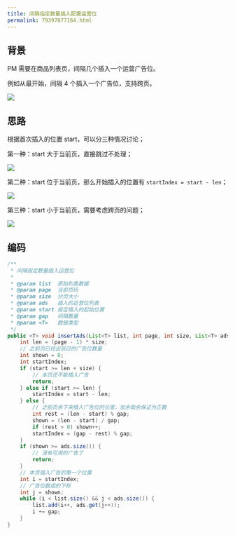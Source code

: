 ```yaml
---
title: 间隔指定数量插入配置运营位
permalink: 79397877164.html
---
```


## 背景

PM 需要在商品列表页，间隔几个插入一个运营广告位。

例如从最开始，间隔 4 个插入一个广告位，支持跨页。

![](http://image.caojiantao.site:1024/299a6f09ed84305fc042b2c77729e503.png)


## 思路

根据首次插入的位置 start，可以分三种情况讨论；

第一种：start 大于当前页，直接跳过不处理；

![](http://image.caojiantao.site:1024/fb51d3d0fc4454161c92c59616c8b8d3.png)

第二种：start 位于当前页，那么开始插入的位置有 `startIndex = start - len`；

![](http://image.caojiantao.site:1024/2d60882a3eeda56be646f14ba5f3b6af.png)

第三种：start 小于当前页，需要考虑跨页的问题；

![](http://image.caojiantao.site:1024/f1520731abc8c3e1fb29c013d717068d.png)

## 编码

```java
/**
 * 间隔指定数量插入运营位
 *
 * @param list  原始列表数据
 * @param page  当前页码
 * @param size  分页大小
 * @param ads   插入的运营位列表
 * @param start 指定插入的起始位置
 * @param gap   间隔数量
 * @param <T>   数据类型
 */
public <T> void insertAds(List<T> list, int page, int size, List<T> ads, int start, int gap) {
    int len = (page - 1) * size;
    // 之前页已经出现过的广告位数量
    int shown = 0;
    int startIndex;
    if (start >= len + size) {
        // 本页还不能插入广告
        return;
    } else if (start >= len) {
        startIndex = start - len;
    } else {
        // 之前页余下来插入广告位的长度，加余取余保证为正数
        int rest = (len - start) % gap;
        shown = (len - start) / gap;
        if (rest > 0) shown++;
        startIndex = (gap - rest) % gap;
    }
    if (shown >= ads.size()) {
        // 没有可用的广告了
        return;
    }
    // 本页插入广告的第一个位置
    int i = startIndex;
    // 广告位数组的下标
    int j = shown;
    while (i < list.size() && j < ads.size()) {
        list.add(i++, ads.get(j++));
        i += gap;
    }
}
```
